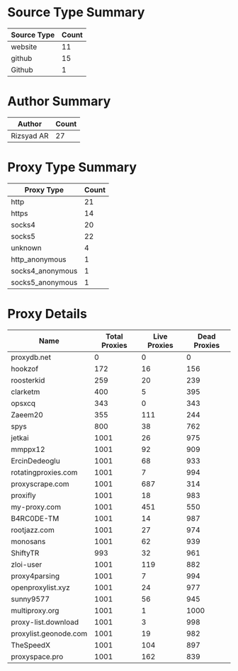 # Source Type Summary

| Source Type | Count |
|-------------|-------|
| website | 11 |
| github | 15 |
| Github | 1 |


# Author Summary

| Author | Count |
|--------|-------|
| Rizsyad AR | 27 |


# Proxy Type Summary

| Proxy Type | Count |
|------------|-------|
| http | 21 |
| https | 14 |
| socks4 | 20 |
| socks5 | 22 |
| unknown | 4 |
| http_anonymous | 1 |
| socks4_anonymous | 1 |
| socks5_anonymous | 1 |


# Proxy Details

| Name | Total Proxies | Live Proxies | Dead Proxies |
|------|---------------|--------------|---------------|
| proxydb.net | 0 | 0 | 0 |
| hookzof | 172 | 16 | 156 |
| roosterkid | 259 | 20 | 239 |
| clarketm | 400 | 5 | 395 |
| opsxcq | 343 | 0 | 343 |
| Zaeem20 | 355 | 111 | 244 |
| spys | 800 | 38 | 762 |
| jetkai | 1001 | 26 | 975 |
| mmppx12 | 1001 | 92 | 909 |
| ErcinDedeoglu | 1001 | 68 | 933 |
| rotatingproxies.com | 1001 | 7 | 994 |
| proxyscrape.com | 1001 | 687 | 314 |
| proxifly | 1001 | 18 | 983 |
| my-proxy.com | 1001 | 451 | 550 |
| B4RC0DE-TM | 1001 | 14 | 987 |
| rootjazz.com | 1001 | 27 | 974 |
| monosans | 1001 | 62 | 939 |
| ShiftyTR | 993 | 32 | 961 |
| zloi-user | 1001 | 119 | 882 |
| proxy4parsing | 1001 | 7 | 994 |
| openproxylist.xyz | 1001 | 24 | 977 |
| sunny9577 | 1001 | 56 | 945 |
| multiproxy.org | 1001 | 1 | 1000 |
| proxy-list.download | 1001 | 3 | 998 |
| proxylist.geonode.com | 1001 | 19 | 982 |
| TheSpeedX | 1001 | 104 | 897 |
| proxyspace.pro | 1001 | 162 | 839 |

